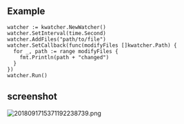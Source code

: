## Example
```
watcher := kwatcher.NewWatcher()
watcher.SetInterval(time.Second)
watcher.AddFiles("path/to/file")
watcher.SetCallback(func(modifyFiles []kwatcher.Path) {
  for _, path := range modifyFiles {
    fmt.Println(path + "changed")
  }
})
watcher.Run()
```
## screenshot
![2018091715371192238739.png](http://pic.aipp.vip/2018091715371192238739.png)
